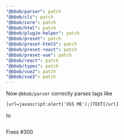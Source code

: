 ```yaml
---
"@bbob/parser": patch
"@bbob/cli": patch
"@bbob/core": patch
"@bbob/html": patch
"@bbob/plugin-helper": patch
"@bbob/preset": patch
"@bbob/preset-html5": patch
"@bbob/preset-react": patch
"@bbob/preset-vue": patch
"@bbob/react": patch
"@bbob/types": patch
"@bbob/vue2": patch
"@bbob/vue3": patch
---
```


Now `@bbob/parser` correctly parses tags like

```html
[url=javascript:alert('XSS ME');]TEXT[/url]
```
to
```json 


```


Fixes #300
